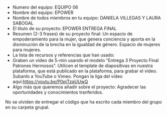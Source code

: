 - Numero del equipo: EQUIPO 06
- Nombre del equipo: EPOWER
- Nombre de todos miembros en tu equipo: DANIELA VILLEGAS Y LAURA SABOGAL
- El título de su proyecto: EPOWER ENTREGA FINAL
- Resumen (2-3 frases) de su proyecto final: Un espacio de empoderamiento para la mujer, que genera conciencia y aporta en la disminución de la brecha en la igualdad de género. Espacio de mujeres para mujeres.
- La lista de recursos y referencias que han usado: 
- Graben un video de 5-min usando el modelo “Entrega 3 Proyecto Final Patrones Hermosos”. Utilicen el template de diapositivas en nuestra plataforma, que está publicado en la plataforma, para grabar el video. Subanlo a YouTube o Vimeo. Pongan la liga del vídeo aquí:https://youtu.be/P0pjTzqUUwQ 
- Algo más que queremos añadir sobre el proyecto: Agradecer las oportunidades y conocimientos tranferidos.

No se olviden de entregar el código que ha escrito cada miembro del grupo en su carpeta grupal.
